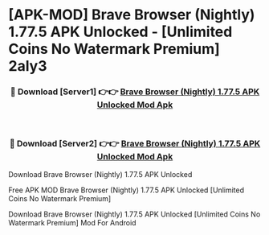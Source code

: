 # [APK-MOD] Brave Browser (Nightly) 1.77.5 APK Unlocked - [Unlimited Coins No Watermark Premium] 2aly3



<div align="center">
<h3>🔴 Download [Server1] 👉👉 <a href="https://momento.my/?title=Brave_Browser_(Nightly)_1.77.5_APK_Unlocked">Brave Browser (Nightly) 1.77.5 APK Unlocked Mod Apk</a></h3><br>

<h3>🔴 Download [Server2] 👉👉 <a href="https://momento.my/?title=Brave_Browser_(Nightly)_1.77.5_APK_Unlocked">Brave Browser (Nightly) 1.77.5 APK Unlocked Mod Apk</a></h3>
</div>



Download Brave Browser (Nightly) 1.77.5 APK Unlocked 

Free APK MOD Brave Browser (Nightly) 1.77.5 APK Unlocked [Unlimited Coins No Watermark Premium]

Download Brave Browser (Nightly) 1.77.5 APK Unlocked [Unlimited Coins No Watermark Premium] Mod For Android
